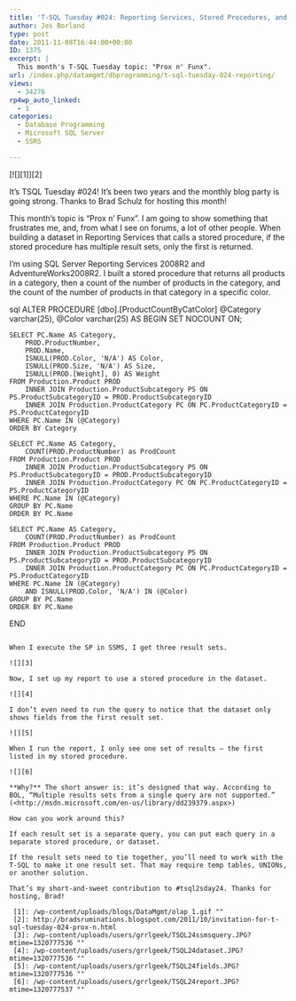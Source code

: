 ```yaml
---
title: 'T-SQL Tuesday #024: Reporting Services, Stored Procedures, and Multiple Result Sets'
author: Jes Borland
type: post
date: 2011-11-08T16:44:00+00:00
ID: 1375
excerpt: |
  This month's T-SQL Tuesday topic: "Prox n' Funx".
url: /index.php/datamgmt/dbprogramming/t-sql-tuesday-024-reporting/
views:
  - 34276
rp4wp_auto_linked:
  - 1
categories:
  - Database Programming
  - Microsoft SQL Server
  - SSRS

---
```

[![][1]][2]

It’s TSQL Tuesday #024! It’s been two years and the monthly blog party is going strong. Thanks to Brad Schulz for hosting this month! 

This month’s topic is “Prox n&#8217; Funx”. I am going to show something that frustrates me, and, from what I see on forums, a lot of other people. When building a dataset in Reporting Services that calls a stored procedure, if the stored procedure has multiple result sets, only the first is returned. 

I’m using SQL Server Reporting Services 2008R2 and AdventureWorks2008R2. I built a stored procedure that returns all products in a category, then a count of the number of products in the category, and the count of the number of products in that category in a specific color. 

sql
ALTER PROCEDURE [dbo].[ProductCountByCatColor]
	@Category varchar(25), 
	@Color varchar(25)
AS
BEGIN
	SET NOCOUNT ON;

	SELECT PC.Name AS Category, 
		PROD.ProductNumber, 
		PROD.Name, 
		ISNULL(PROD.Color, 'N/A') AS Color, 
		ISNULL(PROD.Size, 'N/A') AS Size, 
		ISNULL(PROD.[Weight], 0) AS Weight 
	FROM Production.Product PROD 
		INNER JOIN Production.ProductSubcategory PS ON PS.ProductSubcategoryID = PROD.ProductSubcategoryID 
		INNER JOIN Production.ProductCategory PC ON PC.ProductCategoryID = PS.ProductCategoryID 
	WHERE PC.Name IN (@Category)
	ORDER BY Category 

	SELECT PC.Name AS Category, 
		COUNT(PROD.ProductNumber) as ProdCount 
	FROM Production.Product PROD 
		INNER JOIN Production.ProductSubcategory PS ON PS.ProductSubcategoryID = PROD.ProductSubcategoryID 
		INNER JOIN Production.ProductCategory PC ON PC.ProductCategoryID = PS.ProductCategoryID 
	WHERE PC.Name IN (@Category) 
	GROUP BY PC.Name
	ORDER BY PC.Name 

	SELECT PC.Name AS Category, 
		COUNT(PROD.ProductNumber) as ProdCount 
	FROM Production.Product PROD 
		INNER JOIN Production.ProductSubcategory PS ON PS.ProductSubcategoryID = PROD.ProductSubcategoryID 
		INNER JOIN Production.ProductCategory PC ON PC.ProductCategoryID = PS.ProductCategoryID 
	WHERE PC.Name IN (@Category) 
		AND ISNULL(PROD.Color, 'N/A') IN (@Color)
	GROUP BY PC.Name
	ORDER BY PC.Name 
END
```

When I execute the SP in SSMS, I get three result sets.
  
![][3]

Now, I set up my report to use a stored procedure in the dataset.
  
![][4]

I don’t even need to run the query to notice that the dataset only shows fields from the first result set.
  
![][5]

When I run the report, I only see one set of results – the first listed in my stored procedure.
  
![][6]

**Why?** The short answer is: it’s designed that way. According to BOL, “Multiple results sets from a single query are not supported.” (<http://msdn.microsoft.com/en-us/library/dd239379.aspx>) 

How can you work around this? 

If each result set is a separate query, you can put each query in a separate stored procedure, or dataset. 

If the result sets need to tie together, you’ll need to work with the T-SQL to make it one result set. That may require temp tables, UNIONs, or another solution. 

That’s my short-and-sweet contribution to #tsql2sday24. Thanks for hosting, Brad!

 [1]: /wp-content/uploads/blogs/DataMgmt/olap_1.gif ""
 [2]: http://bradsruminations.blogspot.com/2011/10/invitation-for-t-sql-tuesday-024-prox-n.html
 [3]: /wp-content/uploads/users/grrlgeek/TSQL24ssmsquery.JPG?mtime=1320777536 ""
 [4]: /wp-content/uploads/users/grrlgeek/TSQL24dataset.JPG?mtime=1320777536 ""
 [5]: /wp-content/uploads/users/grrlgeek/TSQL24fields.JPG?mtime=1320777536 ""
 [6]: /wp-content/uploads/users/grrlgeek/TSQL24report.JPG?mtime=1320777537 ""